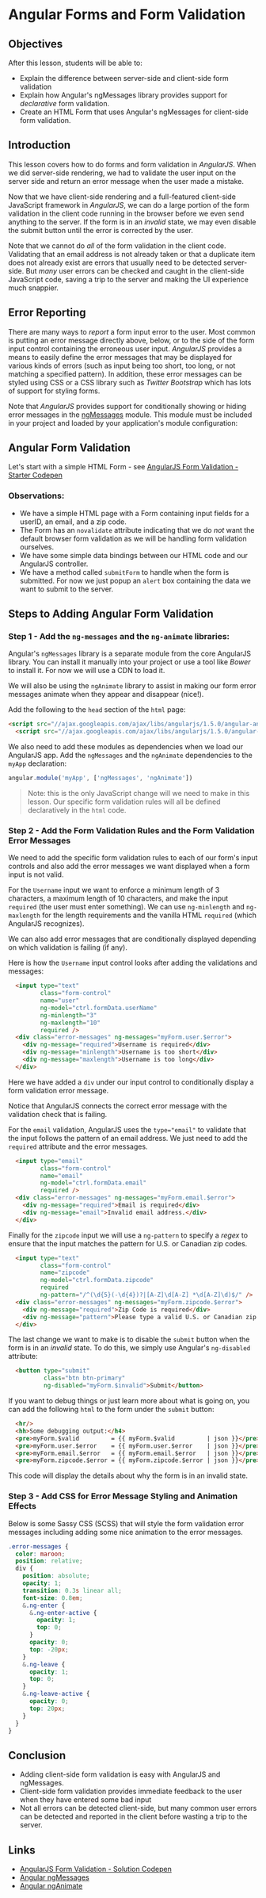 # Angular Forms and Form Validation

## Objectives
After this lesson, students will be able to:

* Explain the difference between server-side and client-side form validation
* Explain how Angular's ngMessages library provides support for _declarative_ form validation.
* Create an HTML Form that uses Angular's ngMessages for client-side form validation.

## Introduction

This lesson covers how to do forms and form validation in _AngularJS_. When we did server-side rendering, we had to validate the user input on the server side and return an error message when the user made a mistake.

Now that we have client-side rendering and a full-featured client-side JavaScript framework in _AngularJS_, we can do a large portion of the form validation in the client code running in the browser before we even send anything to the server. If the form is in an _invalid_ state, we may even disable the submit button until the error is corrected by the user.

Note that we cannot do _all_ of the form validation in the client code. Validating that an email address is not already taken or that a duplicate item does not already exist are errors that usually need to be detected server-side. But _many_ user errors can be checked and caught in the client-side JavaScript code, saving a trip to the server and making the UI experience much snappier.

## Error Reporting

There are many ways to _report_ a form input error to the user. Most common is putting an error message directly above, below, or to the side of the form input control containing the erroneous user input. _AngularJS_ provides a means to easily define the error messages that may be displayed for various kinds of errors (such as input being too short, too long, or not matching a specified pattern). In addition, these error messages can be styled using CSS or a CSS library such as _Twitter Bootstrap_ which has lots of support for styling forms.

Note that _AngularJS_ provides support for conditionally showing or hiding error messages in the [ngMessages](_https://docs.angularjs.org/api/ngMessages/directive/ngMessages) module. This module must be included in your project and loaded by your application's module configuration:


## Angular Form Validation

Let's start with a simple HTML Form - see [AngularJS Form Validation - Starter Codepen](http://codepen.io/drmikeh/pen/mVaade?editors=1110)

### Observations:
* We have a simple HTML page with a Form containing input fields for a userID, an email, and a zip code.
* The Form has an `novalidate` attribute indicating that we do *not* want the default browser form validation as we will be handling form validation ourselves.
* We have some simple data bindings between our HTML code and our AngularJS controller.
* We have a method called `submitForm` to handle when the form is submitted. For now we just popup an `alert` box containing the data we want to submit to the server.

## Steps to Adding Angular Form Validation

### Step 1 - Add the `ng-messages` and the `ng-animate` libraries:

Angular's `ngMessages` library is a separate module from the core AngularJS library. You can install it manually into your project or use a tool like _Bower_ to install it. For now we will use a CDN to load it.

We will also be using the `ngAnimate` library to assist in making our form error messages animate when they appear and disappear (nice!).

Add the following to the `head` section of the `html` page:

```html
<script src="//ajax.googleapis.com/ajax/libs/angularjs/1.5.0/angular-animate.min.js"></script>
  <script src="//ajax.googleapis.com/ajax/libs/angularjs/1.5.0/angular-messages.min.js"></script>
```

We also need to add these modules as dependencies when we load our AngularJS app. Add the `ngMessages` and the `ngAnimate` dependencies to the `myApp` declaration:

```javascript
angular.module('myApp', ['ngMessages', 'ngAnimate'])
```

> Note: this is the only JavaScript change will we need to make in this lesson. Our specific form validation rules will all be defined declaratively in the `html` code.

### Step 2 - Add the Form Validation Rules and the Form Validation Error Messages

We need to add the specific form validation rules to each of our form's input controls and also add the error messages we want displayed when a form input is not valid.

For the `Username` input we want to enforce a minimum length of 3 characters, a maximum length of 10 characters, and make the input `required` (the user must enter something). We can use `ng-minlength` and `ng-maxlength` for the length requirements and the vanilla HTML `required` (which AngularJS recognizes).

We can also add error messages that are conditionally displayed depending on which validation is failing (if any).

Here is how the `Username` input control looks after adding the validations and messages:

```html
  <input type="text"
         class="form-control"
         name="user"
         ng-model="ctrl.formData.userName"
         ng-minlength="3"
         ng-maxlength="10"
         required />
  <div class="error-messages" ng-messages="myForm.user.$error">
    <div ng-message="required">Username is required</div>
    <div ng-message="minlength">Username is too short</div>
    <div ng-message="maxlength">Username is too long</div>
  </div>
```

Here we have added a `div` under our input control to conditionally display a form validation error message.

Notice that AngularJS connects the correct error message with the validation check that is failing.

For the `email` validation, AngularJS uses the `type="email"` to validate that the input follows the pattern of an email address. We just need to add the `required` attribute and the error messages.

```html
  <input type="email"
         class="form-control"
         name="email"
         ng-model="ctrl.formData.email"
         required />
  <div class="error-messages" ng-messages="myForm.email.$error">
    <div ng-message="required">Email is required</div>
    <div ng-message="email">Invalid email address.</div>
  </div>
```

Finally for the `zipcode` input we will use a `ng-pattern` to specify a _regex_ to ensure that the input matches the pattern for U.S. or Canadian zip codes.

```html
  <input type="text"
         class="form-control"
         name="zipcode"
         ng-model="ctrl.formData.zipcode"
         required
         ng-pattern="/^(\d{5}(-\d{4})?|[A-Z]\d[A-Z] *\d[A-Z]\d)$/" />
  <div class="error-messages" ng-messages="myForm.zipcode.$error">
    <div ng-message="required">Zip Code is required</div>
    <div ng-message="pattern">Please type a valid U.S. or Canadian zip code.</div>
  </div>
```

The last change we want to make is to disable the `submit` button when the form is in an _invalid_ state. To do this, we simply use Angular's `ng-disabled` attribute:

```html
  <button type="submit"
          class="btn btn-primary"
          ng-disabled="myForm.$invalid">Submit</button>
```

If you want to debug things or just learn more about what is going on, you can add the following `html` to the form under the `submit` button:

```html
  <hr/>
  <hh>Some debugging output:</h4>
  <pre>myForm.$valid         = {{ myForm.$valid         | json }}</pre>
  <pre>myForm.user.$error    = {{ myForm.user.$error    | json }}</pre>
  <pre>myForm.email.$error   = {{ myForm.email.$error   | json }}</pre>
  <pre>myForm.zipcode.$error = {{ myForm.zipcode.$error | json }}</pre>
```

This code will display the details about why the form is in an invalid state.

### Step 3 - Add CSS for Error Message Styling and Animation Effects

Below is some Sassy CSS (SCSS) that will style the form validation error messages including adding some nice animation to the error messages.

```css
.error-messages {
  color: maroon;
  position: relative;
  div {
    position: absolute;
    opacity: 1;
    transition: 0.3s linear all;
    font-size: 0.8em;
    &.ng-enter {
      &.ng-enter-active {
        opacity: 1;
        top: 0;
      }
      opacity: 0;
      top: -20px;
    }
    &.ng-leave {
      opacity: 1;
      top: 0;
    }
    &.ng-leave-active {
      opacity: 0;
      top: 20px;
    }
  }
}
```

## Conclusion
* Adding client-side form validation is easy with AngularJS and ngMessages.
* Client-side form validation provides immediate feedback to the user when they have entered some bad input
* Not all errors can be detected client-side, but many common user errors can be detected and reported in the client before wasting a trip to the server.

## Links

* [AngularJS Form Validation - Solution Codepen](http://codepen.io/drmikeh/pen/OVxyBw?editors=1110)
* [Angular ngMessages](https://docs.angularjs.org/api/ngMessages)
* [Angular ngAnimate](https://docs.angularjs.org/api/ngAnimate)

